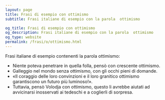 ```yaml
---
layout: page
title: Frasi di esempio con ottimismo 
subtitle: Frasi italiane di esempio con la parola  ottimismo

og_title: Frasi di esempio con ottimismo 
og_description: Frasi italiane di esempio con la parola  ottimismo
og_type: website
permalink: /frasi/o/ottimismo.html
---
```


Frasi italiane di esempio contenenti la parola ottimismo:


- Niente poteva penetrare in quella folla, pensò con crescente ottimismo.
- Galleggio nel mondo senza ottimismo, con gli occhi pieni di domande.
- «Il coraggio delle loro convinzioni e il loro granitico ottimismo garantiscono un futuro più luminoso!».
- Tuttavia, pensò Volodja con ottimismo, questo li avrebbe aiutati ad avvicinarsi inosservati ai tedeschi e a coglierli di sorpresa.
